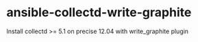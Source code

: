 ansible-collectd-write-graphite
===============================

Install collectd >= 5.1 on precise 12.04 with write_graphite plugin
